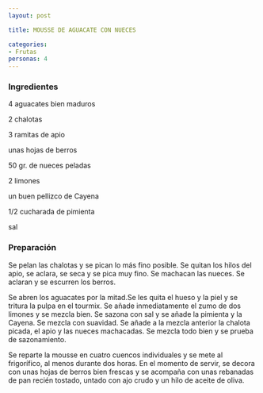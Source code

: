 ```yaml
---
layout: post

title: MOUSSE DE AGUACATE CON NUECES

categories:
- Frutas
personas: 4 
---
```


<h3>Ingredientes</h3>
4 aguacates bien maduros

2 chalotas

3 ramitas de apio

unas hojas de berros

50 gr. de nueces peladas

2 limones

un buen pellizco de Cayena

1/2 cucharada de pimienta

sal

<h3>Preparación</h3>
Se pelan las chalotas y se pican lo más fino posible. Se quitan los hilos del apio, se aclara, se seca y se pica muy fino. Se machacan las nueces. Se aclaran y se escurren los berros.

Se abren los aguacates por la mitad.Se les quita el hueso y la piel y se tritura la pulpa en el tourmix. Se añade inmediatamente el zumo de dos limones y se mezcla bien. Se sazona con sal y se añade la pimienta y la Cayena. Se mezcla con suavidad. Se añade a la mezcla anterior la chalota picada, el apio y las nueces machacadas. Se mezcla todo bien y se prueba de sazonamiento.

Se reparte la mousse en cuatro cuencos individuales y se mete al frigorífico, al menos durante dos horas. En el momento de servir, se decora con unas hojas de berros bien frescas y se acompaña con unas rebanadas de pan recién tostado, untado con ajo crudo y un hilo de aceite de oliva.